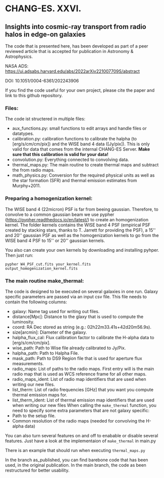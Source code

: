 # CHANG-ES. XXVI.
## Insights into cosmic-ray transport from radio halos in edge-on galaxies

The code that is presented here, has been developed as part of a peer reviewed article that is accepted for publication in Astronomy & Astrophysics. 

NASA ADS: https://ui.adsabs.harvard.edu/abs/2022arXiv221007709S/abstract

DOI: 10.1051/0004-6361/202243906

If you find the code useful for your own project, please cite the paper and link to this github repository.

### Files:
The code ist structered in multiple files:

- aux_functions.py: small functions to edit arrays and handle files or datatypes.
- calibration.py: calibration functions to calibrate the halpha (to [erg/s/cm/cm/pix]) and the WISE band 4 data ([Jy/pix]). This is only valid for data that comes from the internal CHANG-ES Server. **Make sure that this calibration is valid for your data!**
- convolution.py: Everything connected to convolving data.
- thermal_maps.py: The main routine to create thermal maps and subtract the from radio maps.
- math_physics.py: Conversion for the required physical units as well as the star formation (SFR) and thermal emission estimates from Murphy+2011.

### Preparing a homogenization kernel:
The WISE band 4 (22micron) PSF is far from beeing gaussian. Therefore, to convolve to a common gaussian beam we use pypher (https://pypher.readthedocs.io/en/latest/) to create an homogenization kernel. 
The folder kernels contains the WISE band 4 PSF (empirical PSF created by stacking stars, thanks to T. Jarrett for providing the PSF), a 15'' and 20'' gaussian PSF as well as the homogenization kernels to go from the WISE band 4 PSF to 15'' or 20'' gaussian kernels. 

You also can create your own kernels by downloading and installing pyhper. Then just run:

`pypher W4_PSF_cut.fits your_kernel.fits output_homogenization_kernel.fits`

### The main routine **make_thermal**:
The code is designed to be executed on several galaxies in one run. Galaxy specific parameters are passed via an input csv file. This file needs to contain the following columns:
- galaxy: Name tag used for writing out files.
- distance[Mpc]: Distance to the glaxy that is used to compute the luminosity.
- coord: RA Dec stored as string (e.g.: 02h22m33.41s+42d20m56.9s).
- size[arcmin]: Diameter of the galaxy.
- halpha_flux_cal: Flux calibration factor to calibrate the H-alpha data to [erg/s/cm/cm/pix].
- wise_path: Path to Wise file already calibrated to Jy/Pix.
- halpha_path: Path to Halpha File.
- mask_path: Path to DS9 Region file that is used for aperture flux measurements.
- radio_maps: List of paths to the radio maps. First entry will is the main radio map that is used as WCS reference frame for all other maps.
- radio_maps_ident: List of radio map identifiers that are used when writing our new files.
- list_therm: List of radio frequencies [GHz] that you want you compute thermal emission maps for.
- list_therm_ident: List of thermal emission map identifiers that are used when writing our new files
When calling the `make_thermal` function, you need to specify some extra parameters that are not galaxy specific:
- Path to the setup file.
- Common resolution of the radio maps (needed for convolving the H-alpha data)

You can also turn several features on and off to enabable or disable several features. Just have a look at the implementaion of `make_thermal` in main.py

There is an example that should run when executing `thermal_maps.py`

In the branch as_published, you can find barebone code that has been used, in the original publication. In the main branch, the code as been restructured for better usability.

